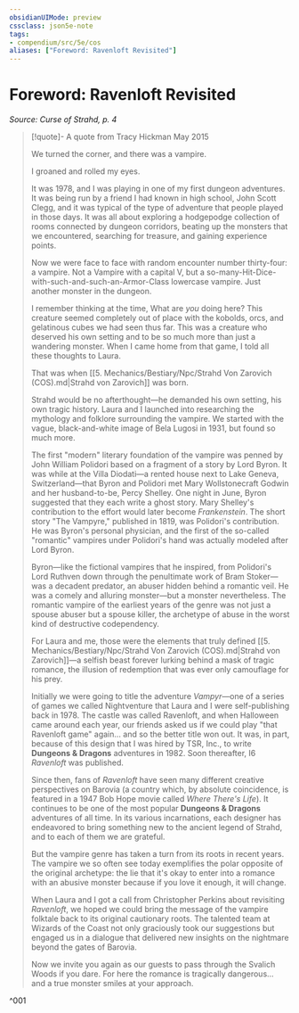 ```yaml
---
obsidianUIMode: preview
cssclass: json5e-note
tags:
- compendium/src/5e/cos
aliases: ["Foreword: Ravenloft Revisited"]
---
```

# Foreword: Ravenloft Revisited
*Source: Curse of Strahd, p. 4* 

> [!quote]- A quote from Tracy Hickman May 2015  
> 
> We turned the corner, and there was a vampire.
> 
> I groaned and rolled my eyes.
> 
> It was 1978, and I was playing in one of my first dungeon adventures. It was being run by a friend I had known in high school, John Scott Clegg, and it was typical of the type of adventure that people played in those days. It was all about exploring a hodgepodge collection of rooms connected by dungeon corridors, beating up the monsters that we encountered, searching for treasure, and gaining experience points.
> 
> Now we were face to face with random encounter number thirty-four: a vampire. Not a Vampire with a capital V, but a so-many-Hit-Dice-with-such-and-such-an-Armor-Class lowercase vampire. Just another monster in the dungeon.
> 
> I remember thinking at the time, What are *you* doing here? This creature seemed completely out of place with the kobolds, orcs, and gelatinous cubes we had seen thus far. This was a creature who deserved his own setting and to be so much more than just a wandering monster. When I came home from that game, I told all these thoughts to Laura.
> 
> That was when [[5. Mechanics/Bestiary/Npc/Strahd Von Zarovich (COS).md\|Strahd von Zarovich]] was born.
> 
> Strahd would be no afterthought—he demanded his own setting, his own tragic history. Laura and I launched into researching the mythology and folklore surrounding the vampire. We started with the vague, black-and-white image of Bela Lugosi in 1931, but found so much more.
> 
> The first "modern" literary foundation of the vampire was penned by John William Polidori based on a fragment of a story by Lord Byron. It was while at the Villa Diodati—a rented house next to Lake Geneva, Switzerland—that Byron and Polidori met Mary Wollstonecraft Godwin and her husband-to-be, Percy Shelley. One night in June, Byron suggested that they each write a ghost story. Mary Shelley's contribution to the effort would later become *Frankenstein*. The short story "The Vampyre," published in 1819, was Polidori's contribution. He was Byron's personal physician, and the first of the so-called "romantic" vampires under Polidori's hand was actually modeled after Lord Byron.
> 
> Byron—like the fictional vampires that he inspired, from Polidori's Lord Ruthven down through the penultimate work of Bram Stoker—was a decadent predator, an abuser hidden behind a romantic veil. He was a comely and alluring monster—but a monster nevertheless. The romantic vampire of the earliest years of the genre was not just a spouse abuser but a spouse killer, the archetype of abuse in the worst kind of destructive codependency.
> 
> For Laura and me, those were the elements that truly defined [[5. Mechanics/Bestiary/Npc/Strahd Von Zarovich (COS).md\|Strahd von Zarovich]]—a selfish beast forever lurking behind a mask of tragic romance, the illusion of redemption that was ever only camouflage for his prey.
> 
> Initially we were going to title the adventure *Vampyr*—one of a series of games we called Nightventure that Laura and I were self-publishing back in 1978. The castle was called Ravenloft, and when Halloween came around each year, our friends asked us if we could play "that Ravenloft game" again... and so the better title won out. It was, in part, because of this design that I was hired by TSR, Inc., to write **Dungeons & Dragons** adventures in 1982. Soon thereafter, I6 *Ravenloft* was published.
> 
> Since then, fans of *Ravenloft* have seen many different creative perspectives on Barovia (a country which, by absolute coincidence, is featured in a 1947 Bob Hope movie called *Where There's Life*). It continues to be one of the most popular **Dungeons & Dragons** adventures of all time. In its various incarnations, each designer has endeavored to bring something new to the ancient legend of Strahd, and to each of them we are grateful.
> 
> But the vampire genre has taken a turn from its roots in recent years. The vampire we so often see today exemplifies the polar opposite of the original archetype: the lie that it's okay to enter into a romance with an abusive monster because if you love it enough, it will change.
> 
> When Laura and I got a call from Christopher Perkins about revisiting *Ravenloft*, we hoped we could bring the message of the vampire folktale back to its original cautionary roots. The talented team at Wizards of the Coast not only graciously took our suggestions but engaged us in a dialogue that delivered new insights on the nightmare beyond the gates of Barovia.
> 
> Now we invite you again as our guests to pass through the Svalich Woods if you dare. For here the romance is tragically dangerous... and a true monster smiles at your approach.

^001